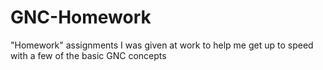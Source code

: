 # GNC-Homework
"Homework" assignments I was given at work to help me get up to speed with a few of the basic GNC concepts
